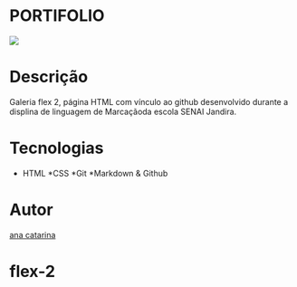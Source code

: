 # PORTIFOLIO

![](./preview.png)

# Descrição
Galeria flex 2, página HTML com vínculo ao github desenvolvido durante a displina de linguagem de Marcaçãoda escola SENAI Jandira.


# Tecnologias
* HTML
*CSS
*Git
*Markdown
& Github
# Autor
[ana catarina](www.linkedin.com/in/analourencofer013)
# flex-2
